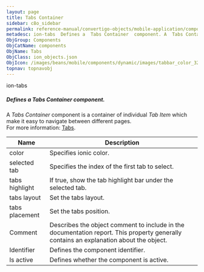 ```yaml
---
layout: page
title: Tabs Container
sidebar: c8o_sidebar
permalink: reference-manual/convertigo-objects/mobile-application/components/components/tab-container/
metadesc: ion-tabs  Defines a  Tabs Container  component. A  Tabs Container  component is a container of individual  Tab Item  which make it easy to navigate be
ObjGroup: Components
ObjCatName: components
ObjName: Tabs
ObjClass: ion_objects.json
ObjIcon: /images/beans/mobile/components/dynamic/images/tabbar_color_32x32.png
topnav: topnavobj
---
```

ion-tabs<br/>

##### Defines a <i>Tabs Container</i> component.<br/>
A <i>Tabs Container</i> component is a container of individual <i>Tab Item</i> which make it easy to navigate between different pages.<br/>
 For more information: <a href='https://ionicframework.com/docs/v3/components/#tabs'>Tabs</a>.

Name | Description 
--- | ---
color | Specifies ionic color.
selected tab | Specifies the index of the first tab to select.
tabs highlight | If true, show the tab highlight bar under the selected tab.
tabs layout | Set the tabs layout.
tabs placement | Set the tabs position.
Comment | Describes the object comment to include in the documentation report.  This property generally contains an explanation about the object. 
Identifier | Defines the component identifier.  
Is active | Defines whether the component is active. 

